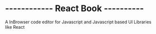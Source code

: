 # ------------ React Book ----------

A InBrowser code editor for Javascript and Javascript based UI Libraries like React

